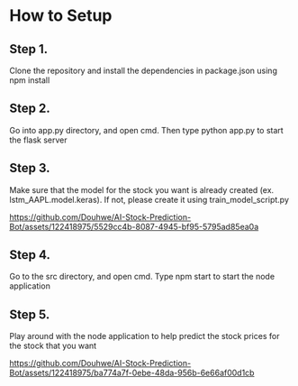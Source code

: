 # How to Setup

## Step 1.

Clone the repository and install the dependencies in package.json using npm install

## Step 2.

Go into app.py directory, and open cmd. Then type python app.py to start the flask server

## Step 3. 

Make sure that the model for the stock you want is already created (ex. lstm_AAPL.model.keras). If not, please create it using train_model_script.py


https://github.com/Douhwe/AI-Stock-Prediction-Bot/assets/122418975/5529cc4b-8087-4945-bf95-5795ad85ea0a


## Step 4.





Go to the src directory, and open cmd. Type npm start to start the node application


## Step 5.

Play around with the node application to help predict the stock prices for the stock that you want

https://github.com/Douhwe/AI-Stock-Prediction-Bot/assets/122418975/ba774a7f-0ebe-48da-956b-6e66af00d1cb









